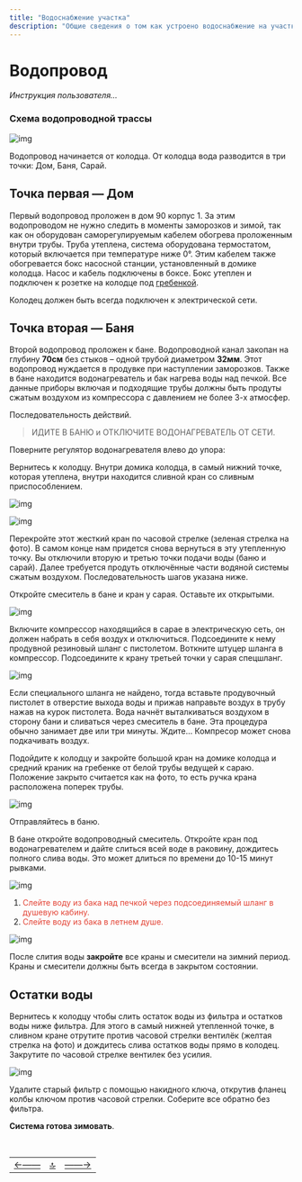 ```yaml
---
title: "Водоснабжение участка"
description: "Общие сведения о том как устроено водоснабжение на участке"
---
```


<div class="navi"><nav id="navi"><!-- js --></nav></div>

# Водопровод 

*Инструкция пользователя…*

### Схема водопроводной трассы

<span id="img0004" class="img" onclick="imgResize()">![img](assets/img/Olhovka-techmap.004.jpeg)</span>

Водопровод начинается от колодца. От колодца вода разводится в три точки: Дом, Баня, Сарай.

## Точка первая — Дом

Первый водопровод проложен в дом 90 корпус 1. 
За этим водопроводом не нужно следить в моменты заморозков и зимой, так как он оборудован саморегулируемым кабелем обогрева проложенным внутри трубы. Труба утеплена, система оборудована термостатом, который включается при температуре ниже 0°. Этим кабелем также обогревается бокс насосной станции, установленный в домике колодца. Насос и кабель подключены в боксе. Бокс утеплен и подключен к розетке на колодце под [гребенкой](https://www.google.com/search?q=гребенка+воды&tbm=isch&ved=2ahUKEwieieqy16eCAxUjHRAIHYc7BXAQ2-cCegQIABAA&oq=гребенка+воды&gs_lcp=CgNpbWcQAzIFCAAQgAQyBggAEAgQHjIGCAAQCBAeMgYIABAIEB46BAgjECc6BwgAEIoFEEM6BwgAEBgQgARQgAdYiA9g6RFoAHAAeACAAY0BiAHgBZIBAzAuNpgBAKABAaoBC2d3cy13aXotaW1nwAEB&sclient=img&ei=o9NEZd6rIqO6wPAPh_eUgAc&bih=699&biw=1280&hl=RU).


 Колодец должен быть всегда подключен к электрической сети.


## Точка вторая — Баня

Второй водопровод проложен к бане. Водопроводной канал закопан на глубину **70см** без стыков – одной трубой диаметром **32мм**. Этот водопровод нуждается в продувке при наступлении заморозков. Также в бане находится водонагреватель и бак нагрева воды над печкой. Все данные приборы включая и подходящие трубы должны быть продуты сжатым воздухом из компрессора с давлением не более 3-х атмосфер. 


Последовательность действий.

>ИДИТЕ В БАНЮ и ОТКЛЮЧИТЕ ВОДОНАГРЕВАТЕЛЬ ОТ СЕТИ.

Поверните регулятор водонагревателя влево до упора:

Вернитесь к колодцу. Внутри домика колодца, в самый нижний точке, которая утеплена, внутри находится сливной кран со сливным приспособлением. 


<span id="img0003" class="img" onclick="imgResize()">![img](assets/img/0003-home.jpg)</span>

<span id="img0004" class="img" onclick="imgResize()">![img](assets/img/0004-home.jpg)</span>


Перекройте этот жесткий кран по часовой стрелке (зеленая стрелка на фото). В самом конце нам придется снова вернуться в эту утепленную точку. 
Вы отключили вторую и третью точки подачи воды (баню и сарай). Далее требуется продуть отключённые части водяной системы сжатым воздухом. Последовательность шагов указана ниже.

Откройте смеситель в бане и кран у сарая. Оставьте их открытыми.

<span id="img0010" class="img" onclick="imgResize()">![img](assets/img/0010-home.jpg)</span>

Включите компрессор находящийся в сарае в электрическую сеть, он должен набрать в себя воздух и отключиться. Подсоедините к нему продувной резиновый шланг с пистолетом. Воткните штуцер шланга в компрессор. Подсоедините к крану третьей точки у сарая спецшланг. 

<span id="img0007" class="img" onclick="imgResize()">![img](assets/img/0007-home.jpg)</span>

Если специального шланга не найдено, тогда вставьте продувочный пистолет в отверстие выхода воды и прижав направьте воздух в трубу нажав на курок пистолета.  Вода начнёт выталкиваться воздухом в сторону бани и сливаться через смеситель в бане. Эта процедура обычно занимает две или три минуты. Ждите… Компресор может снова подкачивать воздух. 

Подойдите к колодцу и закройте большой кран на домике колодца и средний краник на гребенке от белой трубы ведущей к сараю. Положение закрыто считается как на фото, то есть ручка крана расположена поперек трубы.

<span id="img0002" class="img" onclick="imgResize()">![img](assets/img/0002-home.jpg)</span>

Отправляйтесь в баню.

В бане откройте водопроводный смеситель. 
Откройте кран под водонагревателем и дайте слиться всей воде в раковину, дождитесь полного слива воды. Это может длиться по времени до 10-15 минут рывками.


<span id="img0008" class="img" onclick="imgResize()">![img](assets/img/0008-home.jpg)</span>

1. <span style="color: #e34234;">Слейте воду из бака над печкой через подсоединяемый шланг в душевую кабину.
2. <span style="color: #e34234;">Слейте воду из бака в летнем душе.


<span id="img0009" class="img" onclick="imgResize()">![img](assets/img/0009-home.jpg)</span>

После слития воды **закройте** все краны и смесители на зимний период. Краны и смесители должны быть всегда в закрытом состоянии. 

## Остатки воды

Вернитесь к колодцу чтобы слить остаток воды из фильтра и остатков воды ниже фильтра. Для этого в самый нижней утепленной точке, в сливном кране отрутите против часовой стрелки вентилёк (желтая стрелка на фото) и  дождитесь слива остатков воды прямо в колодец. Закрутите по часовой стрелке вентилек без усилия. 


<span id="img0004" class="img" onclick="imgResize()">![img](assets/img/0004-home.jpg)</span>


Удалите старый фильтр с помощью накидного ключа, открутив фланец колбы ключом против часовой стрелки. Соберите все обратно без фильтра.

**Система готова зимовать**.





<script src="assets/js/navi.js"></script>



<!--pagination_start-->
<br>

 |||| 
 |:---|:---:|---:| 
 [←——](/)|[ 🔝 ](#)|[——→](002-energy.md) 

 <br>
<!--pagination_end-->
